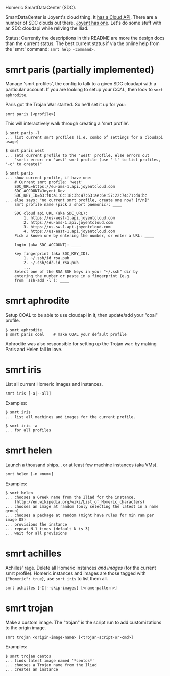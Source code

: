Homeric SmartDataCenter (SDC).

SmartDataCenter is Joyent's cloud thing. It [has a Cloud
API](http://apidocs.joyent.com/cloudapi/). There are a number of SDC clouds out
there. [Joyent has one](https://my.joyentcloud.com). Let's do some stuff with
an SDC cloudapi while reliving the Iliad.

Status: Currently the descriptions in this README are more the design docs
than the current status. The best current status if via the online help
from the 'smrt' command: `smrt help <command>`.


# smrt paris (partially implemented)

Manage 'smrt profiles', the config to talk to a given SDC cloudapi
with a particular account. If you are looking to setup your *COAL*,
then look to `smrt aphrodite`.

Paris got the Trojan War started. So he'll set it up for you:

    smrt paris [<profile>]

This will interactively walk through creating a 'smrt profile'.

    $ smrt paris -l
    ... list current smrt profiles (i.e. combo of settings for a cloudapi usage)

    $ smrt paris west
    ... sets current profile to the 'west' profile, else errors out
        "smrt: error: no 'west' smrt profile (use '-l' to list profiles, '-c' to create)"

    $ smrt paris
    ... show current profile, if have one:
        # Current smrt profile: 'west'
        SDC_URL=https://eu-ams-1.api.joyentcloud.com
        SDC_ACCOUNT=Joyent_Dev
        SDC_KEY_ID=b3:f0:a1:6c:18:3b:47:63:ae:6e:57:22:74:71:d4:bc
    ... else says: "no current smrt profile, create one now? [Y/n]"
        smrt profile name (pick a short pnemonic): ____

        SDC cloud api URL (aka SDC_URL):
            1. https://us-west-1.api.joyentcloud.com
            2. https://eu-ams-1.api.joyentcloud.com
            3. https://us-sw-1.api.joyentcloud.com
            4. https://us-east-1.api.joyentcloud.com
        Pick a known one by entering the number, or enter a URL: ____

        login (aka SDC_ACCOUNT): ____

        key fingerprint (aka SDC_KEY_ID).
            1. ~/.ssh/id_rsa.pub
            2. ~/.ssh/sdc.id_rsa.pub
            ...
        Select one of the RSA SSH keys in your "~/.ssh" dir by
        entering the number or paste in a fingerprint (e.g.
        from `ssh-add -l`): ____


# smrt aphrodite

Setup COAL to be able to use cloudapi in it, then update/add your "coal"
profile.

    $ smrt aphrodite
    $ smrt paris coal    # make COAL your default profile

Aphrodite was also responsible for setting up the Trojan war: by making Paris
and Helen fall in love.


# smrt iris

List all current Homeric images and instances.

    smrt iris [-a|--all]

Examples:

    $ smrt iris
    ... list all machines and images for the current profile.

    $ smrt iris -a
    ... for all profiles


# smrt helen

Launch a thousand ships... or at least few machine instances (aka VMs).

    smrt helen [-n <num>]

Examples:

    $ smrt helen
    ... chooses a Greek name from the Iliad for the instance.
        (http://en.wikipedia.org/wiki/List_of_Homeric_characters)
    ... chooses an image at random (only selecting the latest in a name group)
    ... chooses a package at random (might have rules for min ram per image OS)
    ... provisions the instance
    ... repeat N-1 times (default N is 3)
    ... wait for all provisions


# smrt achilles

Achilles' rage. Delete all Homeric instances *and images* (for the current
smrt profile). Homeric instances and images are those tagged with `{"homeric":
true}`, use `smrt iris` to list them all.

    smrt achilles [-I|--skip-images] [<name-pattern>]


# smrt trojan

Make a custom image. The "trojan" is the script run to add customizations
to the origin image.

    smrt trojan <origin-image-name> [<trojan-script-or-cmd>]

Examples:

    $ smrt trojan centos
    ... finds latest image named '*centos*'
    ... chooses a Trojan name from the Iliad
    ... creates an instance
